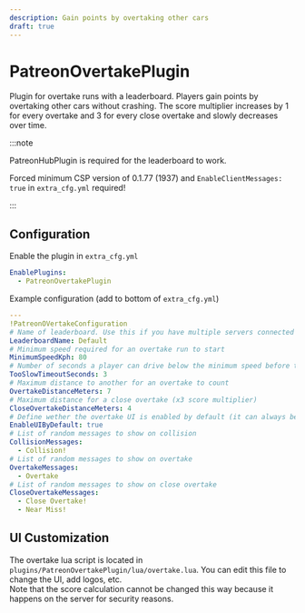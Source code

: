 ```yaml
---
description: Gain points by overtaking other cars
draft: true
---
```


# PatreonOvertakePlugin

Plugin for overtake runs with a leaderboard. Players gain points by overtaking other cars without crashing.
The score multiplier increases by 1 for every overtake and 3 for every close overtake and slowly decreases over time.

:::note

PatreonHubPlugin is required for the leaderboard to work.

Forced minimum CSP version of 0.1.77 (1937) and `EnableClientMessages: true` in `extra_cfg.yml` required!

:::

## Configuration
Enable the plugin in `extra_cfg.yml`
```yaml
EnablePlugins:
  - PatreonOvertakePlugin
```
Example configuration (add to bottom of `extra_cfg.yml`)
```yaml
---
!PatreonOVertakeConfiguration
# Name of leaderboard. Use this if you have multiple servers connected to the hub and want them to have different leaderboards.
LeaderboardName: Default
# Minimum speed required for an overtake run to start
MinimumSpeedKph: 80
# Number of seconds a player can drive below the minimum speed before the run ends
TooSlowTimeoutSeconds: 3
# Maximum distance to another for an overtake to count
OvertakeDistanceMeters: 7
# Maximum distance for a close overtake (x3 score multiplier)
CloseOvertakeDistanceMeters: 4
# Define wether the overtake UI is enabled by default (it can always be enabled/disabled via the light bulb in chat) 
EnableUIByDefault: true
# List of random messages to show on collision
CollisionMessages:
  - Collision!
# List of random messages to show on overtake
OvertakeMessages:
  - Overtake
# List of random messages to show on close overtake
CloseOvertakeMessages:
  - Close Overtake!
  - Near Miss!
```

## UI Customization
The overtake lua script is located in `plugins/PatreonOvertakePlugin/lua/overtake.lua`. You can edit this file to change the UI, add logos, etc.  
Note that the score calculation cannot be changed this way because it happens on the server for security reasons.

